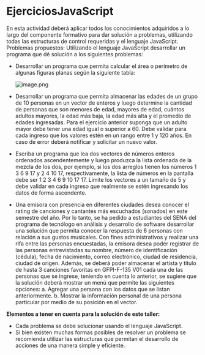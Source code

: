# EjerciciosJavaScript

En esta actividad deberá aplicar todos los conocimientos adquiridos a lo largo del componente formativo para dar
solución a problemas, utilizando todas las estructuras de control requeridas y el lenguaje JavaScript.
Problemas propuestos:
Utilizando el lenguaje JavaScript desarrollar un programa que dé solución a los siguientes problemas:

- Desarrollar un programa que permita calcular el área o perímetro de algunas figuras planas según la
siguiente tabla:
    
    ![image.png](https://prod-files-secure.s3.us-west-2.amazonaws.com/3e6587c8-a765-4af2-8c9c-b9009e122a96/7ee5705a-9da2-4599-9148-fa173e84a5c9/image.png)
    

- Desarrollar un programa que permita almacenar las edades de un grupo de 10 personas en un vector de
enteros y luego determine la cantidad de personas que son menores de edad, mayores de edad, cuántos
adultos mayores, la edad más baja, la edad más alta y el promedio de edades ingresadas. Para el ejercicio
anterior suponga que un adulto mayor debe tener una edad igual o superior a 60. Debe validar para cada
ingreso que los valores estén en un rango entre 1 y 120 años. En caso de error deberá notificar y solicitar
un nuevo valor.

- Escriba un programa que lea dos vectores de números enteros ordenados ascendentemente y luego
produzca la lista ordenada de la mezcla de los dos, por ejemplo, si los dos arreglos tienen los números 1
3 6 9 17 y 2 4 10 17, respectivamente, la lista de números en la pantalla debe ser 1 2 3 4 6 9 10 17 17.
Limite los vectores a un tamaño de 5 y debe validar en cada ingreso que realmente se estén ingresando
los datos de forma ascendente.

- Una emisora con presencia en diferentes ciudades desea conocer el rating de canciones y cantantes más
escuchados (sonados) en este semestre del año. Por lo tanto, se ha pedido a estudiantes del SENA del
programa de tecnólogo en análisis y desarrollo de software desarrollar una solución que permita conocer
la respuesta de 6 personas con relación a sus gustos musicales. Con fines administrativos y realizar una
rifa entre las personas encuestadas, la emisora desea poder registrar de las personas entrevistadas su
nombre, número de identificación (cédula), fecha de nacimiento, correo electrónico, ciudad de residencia,
ciudad de origen. Además, se deberá poder almacenar el artista y título de hasta 3 canciones favoritas en
GFPI-F-135 V01
cada una de las personas que se ingrese, teniendo en cuenta lo anterior, se sugiere que la solución deberá
mostrar un menú que permite las siguientes opciones:
a. Agregar una persona con los datos que se listan anteriormente.
b. Mostrar la información personal de una persona particular por medio de su posición en el vector.

**Elementos a tener en cuenta para la solución de este taller:**

- Cada problema se debe solucionar usando el lenguaje JavaScript.
- Si bien existen muchas formas posibles de resolver un problema se recomienda utilizar las estructuras que
permitan el desarrollo de acciones de una manera simple y eficiente.
